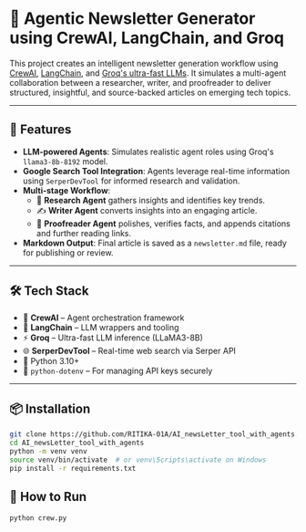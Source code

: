 # 🧠 Agentic Newsletter Generator using CrewAI, LangChain, and Groq

This project creates an intelligent newsletter generation workflow using [CrewAI](https://docs.crewai.com/), [LangChain](https://www.langchain.com/), and [Groq's ultra-fast LLMs](https://console.groq.com/). It simulates a multi-agent collaboration between a researcher, writer, and proofreader to deliver structured, insightful, and source-backed articles on emerging tech topics.

---

## 🚀 Features

- **LLM-powered Agents**: Simulates realistic agent roles using Groq's `llama3-8b-8192` model.
- **Google Search Tool Integration**: Agents leverage real-time information using `SerperDevTool` for informed research and validation.
- **Multi-stage Workflow**:
  - 📡 **Research Agent** gathers insights and identifies key trends.
  - ✍️ **Writer Agent** converts insights into an engaging article.
  - 🧐 **Proofreader Agent** polishes, verifies facts, and appends citations and further reading links.
- **Markdown Output**: Final article is saved as a `newsletter.md` file, ready for publishing or review.

---

## 🛠️ Tech Stack

- 🧠 **CrewAI** – Agent orchestration framework
- 🧩 **LangChain** – LLM wrappers and tooling
- ⚡ **Groq** – Ultra-fast LLM inference (LLaMA3-8B)
- 🌐 **SerperDevTool** – Real-time web search via Serper API
- 🐍 Python 3.10+
- 🔐 `python-dotenv` – For managing API keys securely

---

## 📦 Installation

```bash
git clone https://github.com/RITIKA-01A/AI_newsLetter_tool_with_agents.git
cd AI_newsLetter_tool_with_agents
python -m venv venv
source venv/bin/activate  # or venv\Scripts\activate on Windows
pip install -r requirements.txt
```
## 🧪 How to Run
```
python crew.py
```
